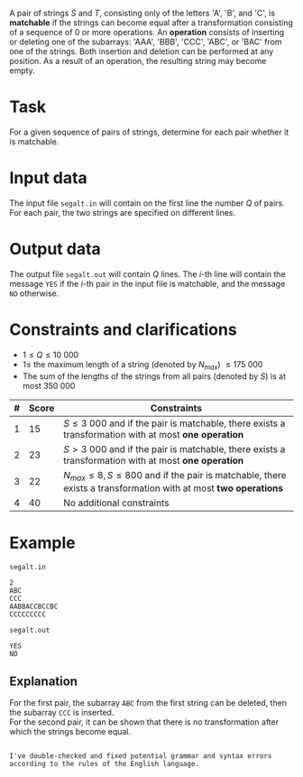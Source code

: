 
A pair of strings $S$ and $T$, consisting only of the letters 'A', 'B', and 'C', is **matchable** if the strings can become equal after a transformation consisting of a sequence of $0$ or more operations. An **operation** consists of inserting or deleting one of the subarrays: 'AAA', 'BBB', 'CCC', 'ABC', or 'BAC' from one of the strings. Both insertion and deletion can be performed at any position. As a result of an operation, the resulting string may become empty.

# Task

For a given sequence of pairs of strings, determine for each pair whether it is matchable.

# Input data

The input file `segalt.in` will contain on the first line the number $Q$ of pairs. For each pair, the two strings are specified on different lines.

# Output data

The output file `segalt.out` will contain $Q$ lines. The $i$-th line will contain the message `YES` if the $i$-th pair in the input file is matchable, and the message `NO` otherwise.

# Constraints and clarifications

* $1 \leq Q \leq 10 \ 000$
* $1 \leq$ the maximum length of a string (denoted by $N_{max}$) $\leq 175 \ 000$
* The sum of the lengths of the strings from all pairs (denoted by $S$) is at most $350 \ 000$

|#|Score|Constraints|
|-|-|-|
|1|15|$S \leq 3 \ 000$ and if the pair is matchable, there exists a transformation with at most **one operation**|
|2|23|$S > 3 \ 000$ and if the pair is matchable, there exists a transformation with at most **one operation**|
|3|22|$N_{max} \leq 8, S \leq 800$ and if the pair is matchable, there exists a transformation with at most **two operations**|
|4|40|No additional constraints|

# Example

`segalt.in`
```
2
ABC
CCC
AABBACCBCCBC
CCCCCCCCC
```

`segalt.out`
```
YES
NO
```

## Explanation

For the first pair, the subarray `ABC` from the first string can be deleted, then the subarray `CCC` is inserted.  
For the second pair, it can be shown that there is no transformation after which the strings become equal.
```

I've double-checked and fixed potential grammar and syntax errors according to the rules of the English language.
